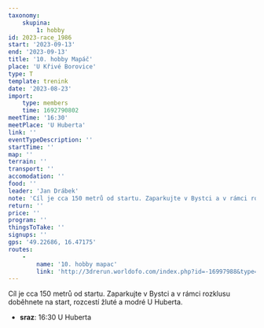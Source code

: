 ```yaml
---
taxonomy:
    skupina:
        1: hobby
id: 2023-race_1986
start: '2023-09-13'
end: '2023-09-13'
title: '10. hobby Mapáč'
place: 'U Křivé Borovice'
type: T
template: trenink
date: '2023-08-23'
import:
    type: members
    time: 1692790802
meetTime: '16:30'
meetPlace: 'U Huberta'
link: ''
eventTypeDescription: ''
startTime: ''
map: ''
terrain: ''
transport: ''
accomodation: ''
food: ''
leader: 'Jan Drábek'
note: 'Cíl je cca 150 metrů od startu. Zaparkujte v Bystci a v rámci rozklusu doběhnete na start, rozcestí žluté a modré U Huberta.'
return: ''
price: ''
program: ''
thingsToTake: ''
signups: ''
gps: '49.22686, 16.47175'
routes:
    -
        name: '10. hobby mapac'
        link: 'http://3drerun.worldofo.com/index.php?id=-16997988&type=info'
---
```


Cíl je cca 150 metrů od startu. Zaparkujte v Bystci a v rámci rozklusu doběhnete na start, rozcestí žluté a modré U Huberta.
* **sraz**: 16:30 U Huberta
